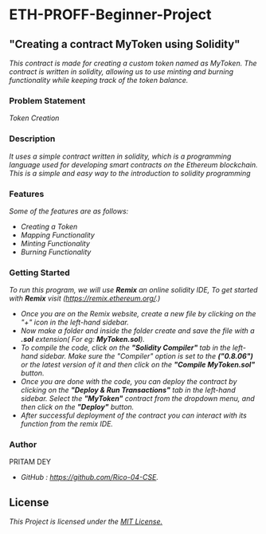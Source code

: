 
# ETH-PROFF-Beginner-Project

## "Creating a contract MyToken using Solidity"
_This contract is made for creating a custom token named as MyToken. The contract is written in solidity, allowing us to use minting and burning functionality while keeping track of the token balance._

### Problem Statement
_Token Creation_

### Description
_It uses a simple contract written in solidity, which is a programming language used for developing smart contracts on the Ethereum blockchain. This is a simple and easy way to the introduction to solidity programming_


### Features
_Some of the features are as follows:_

- _Creating a Token_
- _Mapping Functionality_
- _Minting Functionality_
- _Burning Functionality_


 ### Getting Started

 _To run this program, we will use **Remix** an online solidity IDE, To get started with **Remix** visit (https://remix.ethereum.org/.)_
 
- _Once you are on the Remix website, create a new file by clicking on the "+" icon in the left-hand sidebar._ 
- _Now make a folder and inside the folder create and save the file with a **.sol** extension( For eg: **MyToken.sol**)._
- _To compile the code, click on the **"Solidity Compiler"** tab in the left-hand sidebar. Make sure the "Compiler" option is set to the **("0.8.06")** or the latest version of it and then click on the **"Compile MyToken.sol"** button._
- _Once you are done with the code, you can deploy the contract by clicking on the **"Deploy & Run Transactions"** tab in the left-hand sidebar. Select the **"MyToken"** contract from the dropdown menu, and then click on the **"Deploy"** button._
- _After successful deployment of the contract you can interact with its function from the remix IDE._

### Author
PRITAM DEY

- _GitHub : https://github.com/Rico-04-CSE._


## License

_This Project is licensed under the [MIT License.](https://github.com/Rico-04-CSE/Solidity-Project/blob/main/LICENSE)_
